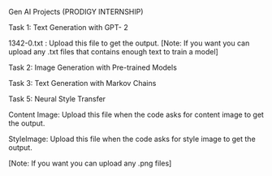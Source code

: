 Gen AI Projects (PRODIGY INTERNSHIP)

Task 1: Text Generation with GPT- 2 

1342-0.txt : Upload this file to get the output.
[Note: If you want you can upload any .txt files that contains enough text to train a model] 

Task 2: Image Generation with Pre-trained Models

Task 3: Text Generation with Markov Chains

Task 5: Neural Style Transfer

Content Image: Upload this file when the code asks for content image to get the output.

StyleImage: Upload this file when the code asks for style image to get the output.

[Note: If you want you can upload any .png files] 
